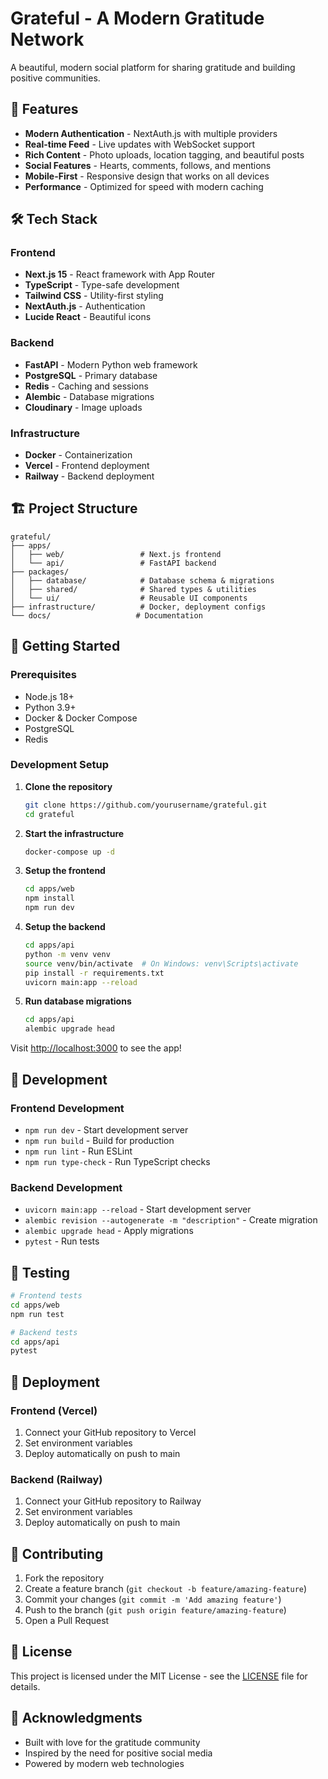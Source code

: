 # Grateful - A Modern Gratitude Network

A beautiful, modern social platform for sharing gratitude and building positive communities.

## 🚀 Features

- **Modern Authentication** - NextAuth.js with multiple providers
- **Real-time Feed** - Live updates with WebSocket support
- **Rich Content** - Photo uploads, location tagging, and beautiful posts
- **Social Features** - Hearts, comments, follows, and mentions
- **Mobile-First** - Responsive design that works on all devices
- **Performance** - Optimized for speed with modern caching

## 🛠 Tech Stack

### Frontend
- **Next.js 15** - React framework with App Router
- **TypeScript** - Type-safe development
- **Tailwind CSS** - Utility-first styling
- **NextAuth.js** - Authentication
- **Lucide React** - Beautiful icons

### Backend
- **FastAPI** - Modern Python web framework
- **PostgreSQL** - Primary database
- **Redis** - Caching and sessions
- **Alembic** - Database migrations
- **Cloudinary** - Image uploads

### Infrastructure
- **Docker** - Containerization
- **Vercel** - Frontend deployment
- **Railway** - Backend deployment

## 🏗 Project Structure

```
grateful/
├── apps/
│   ├── web/                 # Next.js frontend
│   └── api/                 # FastAPI backend
├── packages/
│   ├── database/            # Database schema & migrations
│   ├── shared/              # Shared types & utilities
│   └── ui/                  # Reusable UI components
├── infrastructure/          # Docker, deployment configs
└── docs/                   # Documentation
```

## 🚀 Getting Started

### Prerequisites
- Node.js 18+
- Python 3.9+
- Docker & Docker Compose
- PostgreSQL
- Redis

### Development Setup

1. **Clone the repository**
   ```bash
   git clone https://github.com/yourusername/grateful.git
   cd grateful
   ```

2. **Start the infrastructure**
   ```bash
   docker-compose up -d
   ```

3. **Setup the frontend**
   ```bash
   cd apps/web
   npm install
   npm run dev
   ```

4. **Setup the backend**
   ```bash
   cd apps/api
   python -m venv venv
   source venv/bin/activate  # On Windows: venv\Scripts\activate
   pip install -r requirements.txt
   uvicorn main:app --reload
   ```

5. **Run database migrations**
   ```bash
   cd apps/api
   alembic upgrade head
   ```

Visit [http://localhost:3000](http://localhost:3000) to see the app!

## 📝 Development

### Frontend Development
- `npm run dev` - Start development server
- `npm run build` - Build for production
- `npm run lint` - Run ESLint
- `npm run type-check` - Run TypeScript checks

### Backend Development
- `uvicorn main:app --reload` - Start development server
- `alembic revision --autogenerate -m "description"` - Create migration
- `alembic upgrade head` - Apply migrations
- `pytest` - Run tests

## 🧪 Testing

```bash
# Frontend tests
cd apps/web
npm run test

# Backend tests
cd apps/api
pytest
```

## 🚀 Deployment

### Frontend (Vercel)
1. Connect your GitHub repository to Vercel
2. Set environment variables
3. Deploy automatically on push to main

### Backend (Railway)
1. Connect your GitHub repository to Railway
2. Set environment variables
3. Deploy automatically on push to main

## 🤝 Contributing

1. Fork the repository
2. Create a feature branch (`git checkout -b feature/amazing-feature`)
3. Commit your changes (`git commit -m 'Add amazing feature'`)
4. Push to the branch (`git push origin feature/amazing-feature`)
5. Open a Pull Request

## 📄 License

This project is licensed under the MIT License - see the [LICENSE](LICENSE) file for details.

## 🙏 Acknowledgments

- Built with love for the gratitude community
- Inspired by the need for positive social media
- Powered by modern web technologies 